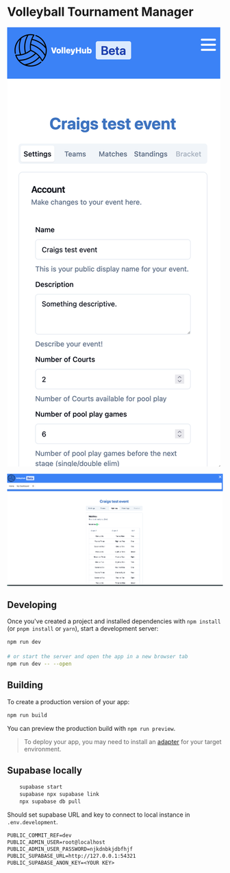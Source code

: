 # Volleyball Tournament Manager

![Screenshot of event settings view.](/assets/mobile_settings.png)

![Screenshot of matches view.](/assets/matches.png)

## Developing

Once you've created a project and installed dependencies with `npm install` (or `pnpm install` or `yarn`), start a development server:

```bash
npm run dev

# or start the server and open the app in a new browser tab
npm run dev -- --open
```

## Building

To create a production version of your app:

```bash
npm run build
```

You can preview the production build with `npm run preview`.

> To deploy your app, you may need to install an [adapter](https://kit.svelte.dev/docs/adapters) for your target environment.

## Supabase locally

```bash
    supabase start
    supabase npx supabase link
    npx supabase db pull
```

Should set supabase URL and key to connect to local instance in `.env.development`.

```
PUBLIC_COMMIT_REF=dev
PUBLIC_ADMIN_USER=root@localhost
PUBLIC_ADMIN_USER_PASSWORD=njkdnbkjdbfhjf
PUBLIC_SUPABASE_URL=http://127.0.0.1:54321
PUBLIC_SUPABASE_ANON_KEY=<YOUR KEY>
```
